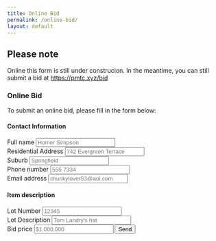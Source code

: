 ```yaml
---
title: Online Bid
permalink: /online-bid/
layout: default
---
```


## Please note
Online this form is still under construcion. In the meantime, you can still submit a bid at https://pmtc.xyz/bid

### Online Bid

To submit an online bid, please fill in the form below:

<form name="online-bid" action="/success/" netlify>
  <div class="form-group">
    <h4>Contact Information</h4>
    <label for="fullName">Full name</label>
    <input type="text" name="full-name" class="form-control col-md-5" placeholder="Homer Simpson">
  </div>
  <div class="form-group">
    <label for="address">Residential Address</label>
    <input type="text" name="address" class="form-control col-md-5" placeholder="742 Evergreen Terrace">
  </div>
  <div class="form-group">
    <label for="suburb">Suburb</label>
    <input type="text" name="suburb" class="form-control col-md-5" placeholder="Springfield">
  </div>
  <div class="form-group">
    <label for="phoneNumber">Phone number</label>
    <input type="text" name="phone" class="form-control col-md-5" placeholder="555 7334">
  </div>
  <div class="form-group">
    <label for="email">Email address</label>
    <input type="email" name="_replyto" class="form-control col-md-5" placeholder="chunkylover53@aol.com">
  </div>
  <h4>Item description</h4>
  <div class="form-group">
    <label for="lotNumber">Lot Number</label>
    <input type="text" name="lot-no" class="form-control col-md-5" placeholder="12345">
  </div>
  <div class="form-group">
    <label for="lotDescription">Lot Description</label>
    <input type="text" name="description" class="form-control col-md-5" placeholder="Tom Landry's hat">
  </div>
  <div class="form-group">
    <label for="bidPrice">Bid price</label>
    <input type="text" name="bid=price" class="form-control col-md-5" placeholder="$1,000,000">
    <input type="submit" class="btn btn-success" value="Send">
    <input type="hidden" name="_next" value="/success/" />
    <input type="hidden" name="_subject" value="Online bid" />
  </div>
</form>
